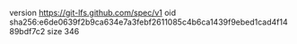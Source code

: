 version https://git-lfs.github.com/spec/v1
oid sha256:e6de0639f2b9ca634e7a3febf2611085c4b6ca1439f9ebed1cad4f1489bdf7c2
size 346
